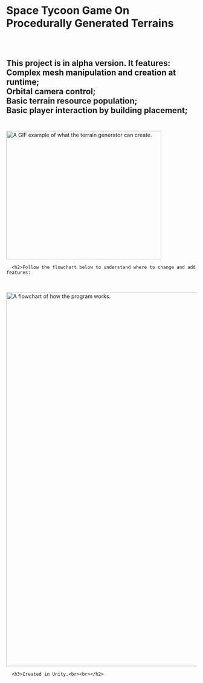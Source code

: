 
<!DOCTYPE html>
<html>
   <h1> Space Tycoon Game On Procedurally Generated Terrains </h1>
   <h2></h2>
 <p>
 </p>
  <br><p> </p>
  <h2>This project is in alpha version. It features:<br>
      Complex mesh manipulation and creation at runtime;<br>
      Orbital camera control;<br>
      Basic terrain resource population;<br>
      Basic player interaction by building placement;<br><br>
     </h2> 
   <img src = "https://media3.giphy.com/media/i6XtTJylwk3Jc3kAJu/giphy.gif" alt = "A GIF example of what the terrain generator can create." id="portrait_image" width = "410px" height = "340px">

      <h2>Follow the flowchart below to understand where to change and add features:
  </h2>
  <br><p> </p>
   <img src = "https://i.imgur.com/doidKWe.png" alt = "A flowchart of how the program works." id="portrait_image" width = "600px" height = "990px">
 
      <h3>Created in Unity.<br><br></h2>

 <br><p> </p>
 <br><p> </p>
 <br><p> </p>
 <br><p> </p>

</html>
